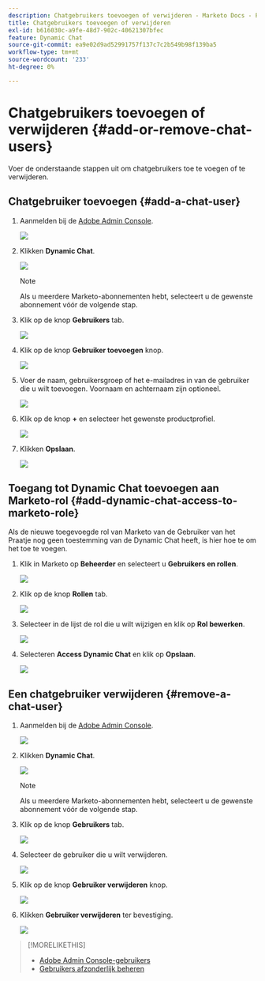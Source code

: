```yaml
---
description: Chatgebruikers toevoegen of verwijderen - Marketo Docs - Productdocumentatie
title: Chatgebruikers toevoegen of verwijderen
exl-id: b616030c-a9fe-48d7-902c-40621307bfec
feature: Dynamic Chat
source-git-commit: ea9e02d9ad52991757f137c7c2b549b98f139ba5
workflow-type: tm+mt
source-wordcount: '233'
ht-degree: 0%

---
```


# Chatgebruikers toevoegen of verwijderen {#add-or-remove-chat-users}

Voer de onderstaande stappen uit om chatgebruikers toe te voegen of te verwijderen.

## Chatgebruiker toevoegen {#add-a-chat-user}

1. Aanmelden bij de [Adobe Admin Console](https://adminconsole.adobe.com/).

   ![](assets/add-or-remove-chat-users-1.png)

1. Klikken **Dynamic Chat**.

   ![](assets/add-or-remove-chat-users-2.png)

   >[!NOTE]
   >
   >Als u meerdere Marketo-abonnementen hebt, selecteert u de gewenste abonnement vóór de volgende stap.

1. Klik op de knop **Gebruikers** tab.

   ![](assets/add-or-remove-chat-users-3.png)

1. Klik op de knop **Gebruiker toevoegen** knop.

   ![](assets/add-or-remove-chat-users-4.png)

1. Voer de naam, gebruikersgroep of het e-mailadres in van de gebruiker die u wilt toevoegen. Voornaam en achternaam zijn optioneel.

   ![](assets/add-or-remove-chat-users-5.png)

1. Klik op de knop **+** en selecteer het gewenste productprofiel.

   ![](assets/add-or-remove-chat-users-6.png)

1. Klikken **Opslaan**.

   ![](assets/add-or-remove-chat-users-7.png)

## Toegang tot Dynamic Chat toevoegen aan Marketo-rol {#add-dynamic-chat-access-to-marketo-role}

Als de nieuwe toegevoegde rol van Marketo van de Gebruiker van het Praatje nog geen toestemming van de Dynamic Chat heeft, is hier hoe te om het toe te voegen.

1. Klik in Marketo op **Beheerder** en selecteert u **Gebruikers en rollen**.

   ![](assets/add-or-remove-chat-users-8.png)

1. Klik op de knop **Rollen** tab.

   ![](assets/add-or-remove-chat-users-9.png)

1. Selecteer in de lijst de rol die u wilt wijzigen en klik op **Rol bewerken**.

   ![](assets/add-or-remove-chat-users-10.png)

1. Selecteren **Access Dynamic Chat** en klik op **Opslaan**.

   ![](assets/add-or-remove-chat-users-11.png)

## Een chatgebruiker verwijderen {#remove-a-chat-user}

1. Aanmelden bij de [Adobe Admin Console](https://adminconsole.adobe.com/).

   ![](assets/add-or-remove-chat-users-12.png)

1. Klikken **Dynamic Chat**.

   ![](assets/add-or-remove-chat-users-13.png)

   >[!NOTE]
   >
   >Als u meerdere Marketo-abonnementen hebt, selecteert u de gewenste abonnement vóór de volgende stap.

1. Klik op de knop **Gebruikers** tab.

   ![](assets/add-or-remove-chat-users-14.png)

1. Selecteer de gebruiker die u wilt verwijderen.

   ![](assets/add-or-remove-chat-users-15.png)

1. Klik op de knop **Gebruiker verwijderen** knop.

   ![](assets/add-or-remove-chat-users-16.png)

1. Klikken **Gebruiker verwijderen** ter bevestiging.

   ![](assets/add-or-remove-chat-users-17.png)

>[!MORELIKETHIS]
>
>* [Adobe Admin Console-gebruikers](https://helpx.adobe.com/enterprise/using/users.html)
>* [Gebruikers afzonderlijk beheren](https://helpx.adobe.com/enterprise/using/manage-users-individually.html)
